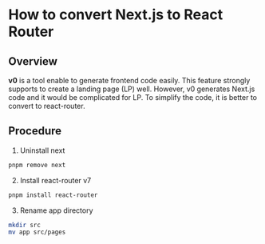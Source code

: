 # How to convert Next.js to React Router

## Overview

**v0** is a tool enable to generate frontend code easily.
This feature strongly supports to create a landing page (LP) well.
However, v0 generates Next.js code and it would be complicated for LP.
To simplify the code, it is better to convert to react-router.

## Procedure

1. Uninstall next

```sh
pnpm remove next
```

2. Install react-router v7

```sh
pnpm install react-router
```

3. Rename app directory

```sh
mkdir src
mv app src/pages
```